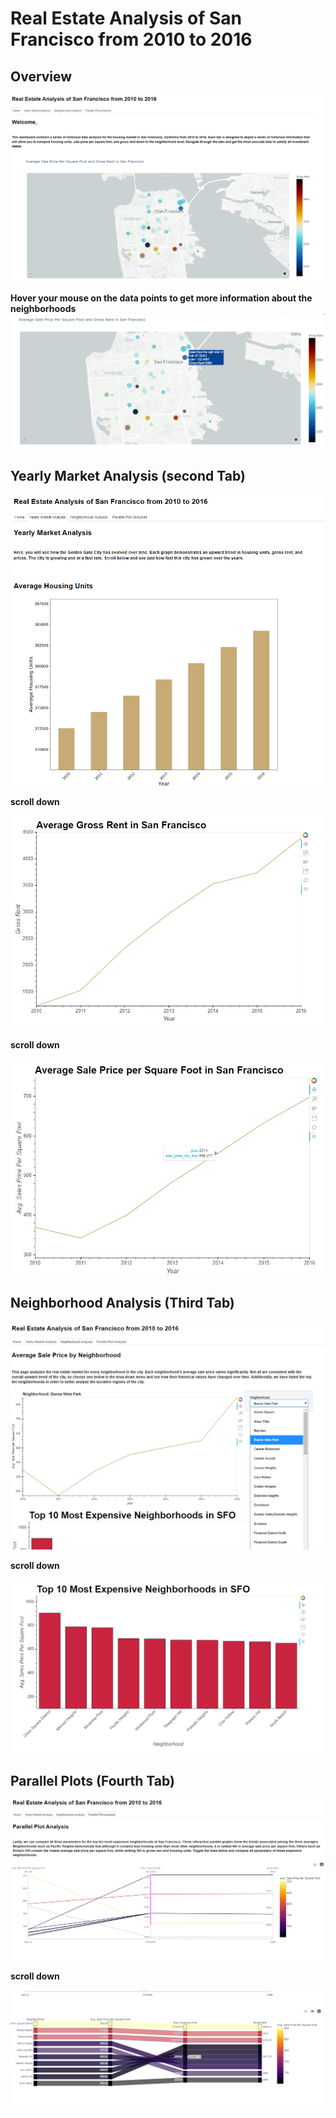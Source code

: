 # Real Estate Analysis of San Francisco from 2010 to 2016

## Overview 

![Dashboard](My_images/map.png)

**Hover your mouse on the data points to get more information about the neighborhoods**
![Dashboard](My_images/map_2.png)

## Yearly Market Analysis (second Tab)

![](My_images/housing_units.png)

**scroll down**

![](My_images/gross_rent.png)

**scroll down**

![](My_images/sale_price.png)

## Neighborhood Analysis (Third Tab)

![](My_images/neighborhoods.png)

**scroll down**

![](My_images/top_10.png)

## Parallel Plots (Fourth Tab)

![](My_images/parallel_coordinates.png)

**scroll down**

![](My_images/parallel_categories.png)
